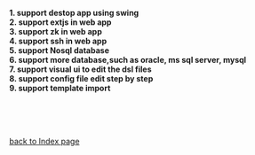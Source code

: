 **1. support destop app using swing** <br />
**2. support extjs in web app**<br />
**3. support zk in web app**<br />
**4. support ssh in web app**<br />
**5. support Nosql database**<br />
**6. support more database,such as oracle, ms sql server, mysql**<br />
**7. support visual ui to edit the dsl files**<br />
**8. support config file edit step by step**<br />
**9. support template import**<br />

<br /><br /><br />

<a href='http://code.google.com/p/crudj/wiki/WikiIndex'>
back to Index page</a><br />
